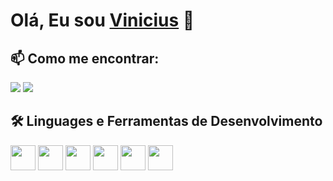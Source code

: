 # Olá, Eu sou [Vinicius](https://github.com/VinniAlves) 👋

## 📫 Como me encontrar:
<div> 
<a href = "mailto:vinicius1delimaalves@gmail.com"><img src="https://img.shields.io/badge/Gmail-D14836?style=for-the-badge&logo=gmail&logoColor=white" target="_blank"></a>
<a href="https://www.linkedin.com/in/vinicius-de-lima-alves-7a1b11204" target="_blank"><img src="https://img.shields.io/badge/-LinkedIn-%230077B5?style=for-the-badge&logo=linkedin&logoColor=white" target="_blank"></a>   
</div>

## 🛠 Linguages e Ferramentas de Desenvolvimento
<div>            
            <img src="https://cdn.jsdelivr.net/gh/devicons/devicon/icons/html5/html5-original-wordmark.svg" width="40" height="40"/>
            <img src="https://cdn.jsdelivr.net/gh/devicons/devicon/icons/css3/css3-original-wordmark.svg"  width="40" height="40"/>
            <img src="https://cdn.jsdelivr.net/gh/devicons/devicon/icons/javascript/javascript-original.svg" width="40" height="40" />   
            <img src="https://cdn.jsdelivr.net/gh/devicons/devicon/icons/trello/trello-plain.svg" width="40" height="40"/>           
            <img src="https://cdn.jsdelivr.net/gh/devicons/devicon/icons/git/git-plain.svg" width="40" height="40" />
            <img src="https://cdn.jsdelivr.net/gh/devicons/devicon/icons/github/github-original-wordmark.svg" width="40" height="40"/>
</div>     
